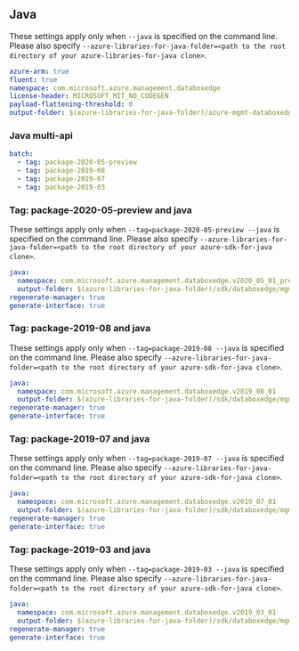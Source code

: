 ## Java

These settings apply only when `--java` is specified on the command line.
Please also specify `--azure-libraries-for-java-folder=<path to the root directory of your azure-libraries-for-java clone>`.

``` yaml $(java)
azure-arm: true
fluent: true
namespace: com.microsoft.azure.management.databoxedge
license-header: MICROSOFT_MIT_NO_CODEGEN
payload-flattening-threshold: 0
output-folder: $(azure-libraries-for-java-folder)/azure-mgmt-databoxedge
```

### Java multi-api

``` yaml $(java) && $(multiapi)
batch:
  - tag: package-2020-05-preview
  - tag: package-2019-08
  - tag: package-2019-07
  - tag: package-2019-03
```

### Tag: package-2020-05-preview and java

These settings apply only when `--tag=package-2020-05-preview --java` is specified on the command line.
Please also specify `--azure-libraries-for-java-folder=<path to the root directory of your azure-sdk-for-java clone>`.

``` yaml $(tag) == 'package-2020-05-preview' && $(java) && $(multiapi)
java:
  namespace: com.microsoft.azure.management.databoxedge.v2020_05_01_preview
  output-folder: $(azure-libraries-for-java-folder)/sdk/databoxedge/mgmt-v2020_05_01_preview
regenerate-manager: true
generate-interface: true
```

### Tag: package-2019-08 and java

These settings apply only when `--tag=package-2019-08 --java` is specified on the command line.
Please also specify `--azure-libraries-for-java-folder=<path to the root directory of your azure-sdk-for-java clone>`.

``` yaml $(tag) == 'package-2019-08' && $(java) && $(multiapi)
java:
  namespace: com.microsoft.azure.management.databoxedge.v2019_08_01
  output-folder: $(azure-libraries-for-java-folder)/sdk/databoxedge/mgmt-v2019_08_01
regenerate-manager: true
generate-interface: true
```

### Tag: package-2019-07 and java

These settings apply only when `--tag=package-2019-07 --java` is specified on the command line.
Please also specify `--azure-libraries-for-java-folder=<path to the root directory of your azure-sdk-for-java clone>`.

``` yaml $(tag) == 'package-2019-07' && $(java) && $(multiapi)
java:
  namespace: com.microsoft.azure.management.databoxedge.v2019_07_01
  output-folder: $(azure-libraries-for-java-folder)/sdk/databoxedge/mgmt-v2019_07_01
regenerate-manager: true
generate-interface: true
```

### Tag: package-2019-03 and java

These settings apply only when `--tag=package-2019-03 --java` is specified on the command line.
Please also specify `--azure-libraries-for-java-folder=<path to the root directory of your azure-sdk-for-java clone>`.

``` yaml $(tag) == 'package-2019-03' && $(java) && $(multiapi)
java:
  namespace: com.microsoft.azure.management.databoxedge.v2019_03_01
  output-folder: $(azure-libraries-for-java-folder)/sdk/databoxedge/mgmt-v2019_03_01
regenerate-manager: true
generate-interface: true
```